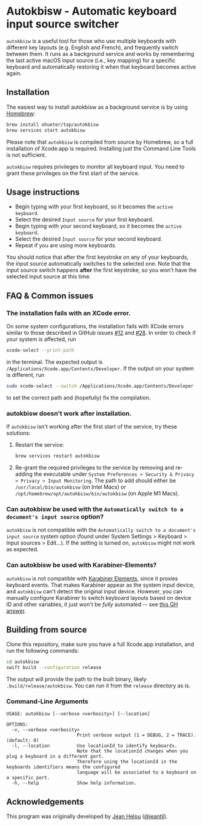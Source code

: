 # Autokbisw - Automatic keyboard input source switcher

`autokbisw` is a useful tool for those who use multiple keyboards with different key layouts (e.g. English and French), and frequently switch between them. It runs as a background service and works by remembering the last active macOS input source (i.e., key mapping) for a specific keyboard and automatically restoring it when that keyboard becomes active again.

## Installation

The easiest way to install autokbisw as a background service is by using [Homebrew](https://brew.sh):

```sh
brew install ohueter/tap/autokbisw
brew services start autokbisw
```

Please note that `autokbisw` is compiled from source by Homebrew, so a full installation of Xcode.app is required. Installing just the Command Line Tools is not sufficient.

`autokbisw` requires privileges to monitor all keyboard input. You need to grant these privileges on the first start of the service.

## Usage instructions

- Begin typing with your first keyboard, so it becomes the `active keyboard`.
- Select the desired `Input source` for your first keyboard.
- Begin typing with your second keyboard, so it becomes the `active keyboard`.
- Select the desired `Input source` for your second keyboard.
- Repeat if you are using more keyboards.

You should notice that after the first keystroke on any of your keyboards, the input source automatically switches to the selected one. Note that the input source switch happens **after** the first keystroke, so you won't have the selected input source at this time.

## FAQ & Common issues

### The installation fails with an XCode error.

On some system configurations, the installation fails with XCode errors similar to those described in GitHub issues [#12](https://github.com/ohueter/autokbisw/issues/12) and [#28](https://github.com/ohueter/autokbisw/issues/28). In order to check if your system is affected, run

```sh
xcode-select --print-path
```

in the terminal. The expected output is `/Applications/Xcode.app/Contents/Developer`. If the output on your system is different, run

```sh
sudo xcode-select --switch /Applications/Xcode.app/Contents/Developer
```

to set the correct path and (hopefully) fix the compilation.

### autokbisw doesn't work after installation.

If `autokbisw` isn't working after the first start of the service, try these solutions:

1. Restart the service:

   ```sh
   brew services restart autokbisw
   ```

2. Re-grant the required privileges to the service by removing and re-adding the executable under `System Preferences > Security & Privacy > Privacy > Input Monitoring`. The path to add should either be `/usr/local/bin/autokbisw` (on Intel Macs) or `/opt/homebrew/opt/autokbisw/bin/autokbisw` (on Apple M1 Macs).

### Can autokbisw be used with the `Automatically switch to a document's input source` option?

`autokbisw` is not compatible with the `Automatically switch to a document's input source` system option (found under System Settings > Keyboard > Input sources > Edit…). If the setting is turned on, `autokbisw` might not work as expected.

### Can autokbisw be used with Karabiner-Elements?

`autokbisw` is not compatible with [Karabiner Elements](https://karabiner-elements.pqrs.org/), since it proxies keyboard events. That makes Karabiner appear as the system input device, and `autokbisw` can't detect the original input device. However, you can manually configure Karabiner to switch keyboard layouts based on device ID and other variables, it just won't be _fully_ automated -- see [this GH answer](https://github.com/pqrs-org/Karabiner-Elements/issues/2230#issuecomment-2043513996).

## Building from source

Clone this repository, make sure you have a full Xcode.app installation, and run the following commands:

```sh
cd autokbisw
swift build --configuration release
```

The output will provide the path to the built binary, likely `.build/release/autokbisw`. You can run it from the `release` directory as is.

### Command-Line Arguments

```
USAGE: autokbisw [--verbose <verbosity>] [--location]

OPTIONS:
  -v, --verbose <verbosity>
                          Print verbose output (1 = DEBUG, 2 = TRACE). (default: 0)
  -l, --location          Use locationId to identify keyboards.
                          Note that the locationId changes when you plug a keyboard in a different port.
                          Therefore using the locationId in the keyboards identifiers means the configured
                          language will be associated to a keyboard on a specific port.
  -h, --help              Show help information.

```

## Acknowledgements

This program was originally developed by [Jean Helou](https://github.com/jeantil/autokbisw) ([@jeantil](https://github.com/jeantil)).

